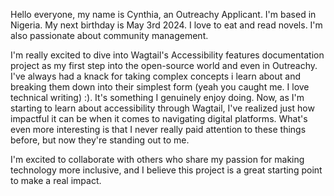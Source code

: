 Hello everyone, my name is Cynthia, an Outreachy Applicant. 
I'm based in Nigeria. My next birthday is May 3rd 2024. 
I love to eat and read novels. 
I'm also passionate about community management.

I'm really excited to dive into Wagtail's Accessibility features documentation project as my first step into the open-source world and even in Outreachy. 
I've always had a knack for taking complex concepts i learn about and breaking them down into their simplest form (yeah you caught me. I love technical writing) :). 
It's something I genuinely enjoy doing. 
Now, as I'm starting to learn about accessibility through Wagtail, I've realized just how impactful it can be when it comes to navigating digital platforms. 
What's even more interesting is that I never really paid attention to these things before, but now they're standing out to me.

I'm excited to collaborate with others who share my passion for making technology more inclusive, and I believe this project is a great starting point to make a real impact.